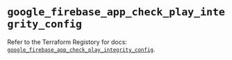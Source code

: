 # `google_firebase_app_check_play_integrity_config`

Refer to the Terraform Registory for docs: [`google_firebase_app_check_play_integrity_config`](https://registry.terraform.io/providers/hashicorp/google/5.29.0/docs/resources/firebase_app_check_play_integrity_config).
